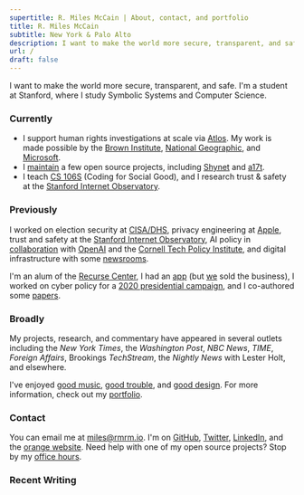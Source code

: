 ```yaml
---
supertitle: R. Miles McCain | About, contact, and portfolio
title: R. Miles McCain
subtitle: New York & Palo Alto
description: I want to make the world more secure, transparent, and safe. I'm a student at Stanford, where I study Symbolic Systems and Computer Science.
url: /
draft: false
---
```


I want to make the world more secure, transparent, and safe. I'm a student at Stanford, where I study Symbolic Systems and Computer Science.

### Currently

- I support human rights investigations at scale via [Atlos](https://atlos.org). My work is made possible by the [Brown Institute](https://brown.stanford.edu), [National Geographic](https://blog.nationalgeographic.org/2023/05/02/introducing-the-national-geographic-societys-2023-young-explorers/), and [Microsoft](https://www.microsoft.com/en-us/corporate-responsibility/democracy-forward?activetab=pivot1%3aprimaryr5).
- I [maintain](https://github.com/milesmcc) a few open source projects, including [Shynet](https://github.com/milesmcc/shynet) and [a17t](https://github.com/milesmcc/a17t).
- I teach [CS 106S](https://cs106s.stanford.edu) (Coding for Social Good), and I research trust & safety at the [Stanford Internet Observatory](https://io.stanford.edu).

### Previously

I worked on election security at [CISA/DHS](https://cisa.gov), privacy engineering at [Apple](/portfolio/apple), trust and safety at the [Stanford Internet Observatory](https://io.stanford.edu), AI policy in [collaboration](https://arxiv.org/abs/1908.09203) with [OpenAI](https://openai.com/research/gpt-2-6-month-follow-up) and the [Cornell Tech Policy Institute](https://tpi.as.cornell.edu), and digital infrastructure with some [newsrooms](https://newscatalyst.org/).

I'm an alum of the [Recurse Center](https://www.recurse.com/scout/click?t=e62336f0f378bcf03a96d441d015db88), I had an [app](https://paxo.ai) (but [we](https://rhythmgarg.com) sold the business), I worked on cyber policy for a [2020 presidential campaign](/portfolio/politics), and I co-authored some [papers](https://scholar.google.com/citations?user=lrKeJiUAAAAJ).

### Broadly

My projects, research, and commentary have appeared in several outlets including the _New York Times_, the _Washington Post_, _NBC News_, _TIME_, _Foreign Affairs_, Brookings _TechStream_, the _Nightly News_ with Lester Holt, and elsewhere.

I've enjoyed [good music](https://mottlane.com), [good trouble](https://stanforddaily.com/2022/11/01/opinion-fizz-previously-compromised-its-users-privacy-it-may-do-so-again/), and [good design](https://a17t.miles.land). For more information, check out my [portfolio](/portfolio).

### Contact

You can email me at [miles@rmrm.io](mailto:miles@rmrm.io). I'm on [GitHub](https://github.com/milesmcc), [Twitter](https://twitter.com/MilesMcCain), [LinkedIn](https://www.linkedin.com/in/r-miles-mccain-a215b1199/), and the [orange website](https://news.ycombinator.com/user?id=epoch_100). Need help with one of my open source projects? Stop by my <a href="/officehours">office hours</a>.

### Recent Writing
